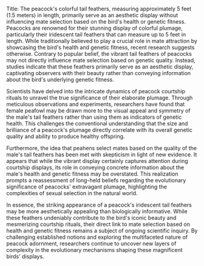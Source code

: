 Title: The peacock's colorful tail feathers, measuring approximately 5 feet (1.5 meters) in length, primarily serve as an aesthetic display without influencing mate selection based on the bird's health or genetic fitness.
Peacocks are renowned for their stunning display of colorful plumage, particularly their iridescent tail feathers that can measure up to 5 feet in length. While traditionally believed to play a crucial role in mate attraction by showcasing the bird's health and genetic fitness, recent research suggests otherwise. Contrary to popular belief, the vibrant tail feathers of peacocks may not directly influence mate selection based on genetic quality. Instead, studies indicate that these feathers primarily serve as an aesthetic display, captivating observers with their beauty rather than conveying information about the bird's underlying genetic fitness.

Scientists have delved into the intricate dynamics of peacock courtship rituals to unravel the true significance of their elaborate plumage. Through meticulous observations and experiments, researchers have found that female peafowl may be drawn more to the visual appeal and symmetry of the male's tail feathers rather than using them as indicators of genetic health. This challenges the conventional understanding that the size and brilliance of a peacock's plumage directly correlate with its overall genetic quality and ability to produce healthy offspring.

Furthermore, the idea that peahens select mates based on the quality of the male's tail feathers has been met with skepticism in light of new evidence. It appears that while the vibrant display certainly captures attention during courtship displays, its role in conveying concrete information about the male's health and genetic fitness may be overstated. This realization prompts a reassessment of long-held beliefs regarding the evolutionary significance of peacocks' extravagant plumage, highlighting the complexities of sexual selection in the natural world.

In essence, the striking appearance of a peacock's iridescent tail feathers may be more aesthetically appealing than biologically informative. While these feathers undeniably contribute to the bird's iconic beauty and mesmerizing courtship rituals, their direct link to mate selection based on health and genetic fitness remains a subject of ongoing scientific inquiry. By challenging established notions and exploring the multifaceted nature of peacock adornment, researchers continue to uncover new layers of complexity in the evolutionary mechanisms shaping these magnificent birds' displays.